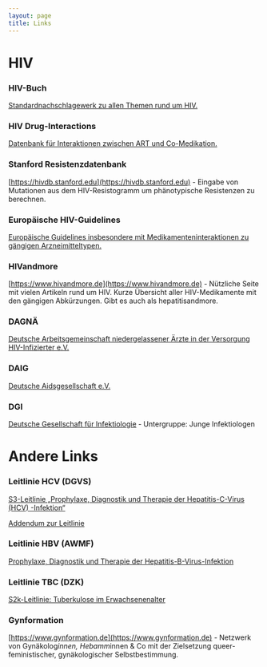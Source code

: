 ```yaml
---
layout: page
title: Links
---
```

# HIV
### HIV-Buch
[Standardnachschlagewerk zu allen Themen rund um HIV.](https://www.hivbuch.de/wp-content/uploads/2020/11/HIV2020-21-1.pdf)

### HIV Drug-Interactions
[Datenbank für Interaktionen zwischen ART und Co-Medikation.](https://www.hiv-druginteractions.org/checker)

### Stanford Resistenzdatenbank
[https://hivdb.stanford.edu](https://hivdb.stanford.edu) - Eingabe von Mutationen aus dem HIV-Resistogramm um phänotypische Resistenzen zu berechnen.

### Europäische HIV-Guidelines
[Europäische Guidelines insbesondere mit Medikamenteninteraktionen zu gängigen Arzneimitteltypen.](https://www.eacsociety.org/media/guidelines-10.0_final_german.pdf)

### HIVandmore
[https://www.hivandmore.de](https://www.hivandmore.de) - Nützliche Seite mit vielen Artikeln rund um HIV. Kurze Übersicht aller HIV-Medikamente mit den gängigen Abkürzungen. Gibt es auch als hepatitisandmore.

### DAGNÄ
[Deutsche Arbeitsgemeinschaft niedergelassener Ärzte in der Versorgung HIV-Infizierter e.V.](https://www.dagnae.de)

### DAIG
[Deutsche Aidsgesellschaft e.V.](https://daignet.de)

### DGI
[Deutsche Gesellschaft für Infektiologie](https://www.dgi-net.de/) - Untergruppe: Junge Infektiologen

# Andere Links
### Leitlinie HCV (DGVS)
[S3-Leitlinie „Prophylaxe, Diagnostik und Therapie der Hepatitis-C-Virus (HCV) -Infektion“](https://www.dgvs.de/wp-content/uploads/2018/07/Leitlinie-Hep-C-2018.pdf)

[Addendum zur Leitlinie](https://www.dgvs.de/wp-content/uploads/2020/11/0709_zgastro-12260241-Addendum-LL_Online-PDF.pdf)

### Leitlinie HBV (AWMF)
[Prophylaxe, Diagnostik und Therapie der Hepatitis-B-Virus-Infektion](https://www.awmf.org/uploads/tx_szleitlinien/021-011l_S3_Prophylaxe-Diagnostik-Therapie-der-Hepatitis-B-Virusinfektion_2021-07.pdf)

### Leitlinie TBC (DZK)
[S2k-Leitlinie: Tuberkulose im Erwachsenenalter](https://www.thieme-connect.de/products/ejournals/pdf/10.1055/s-0043-105954.pdf?update=true)

### Gynformation
[https://www.gynformation.de](https://www.gynformation.de) - Netzwerk von Gynäkolog*innen, Hebamm*innen & Co mit der Zielsetzung queer-feministischer, gynäkologischer Selbstbestimmung.